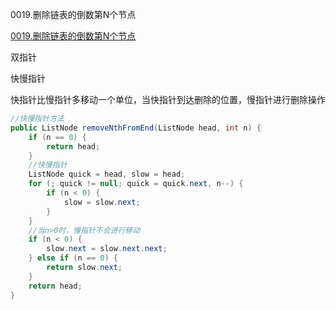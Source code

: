 0019.删除链表的倒数第N个节点

[0019.删除链表的倒数第N个节点
](https://leetcode-cn.com/problems/remove-nth-node-from-end-of-list/)

双指针

快慢指针

快指针比慢指针多移动一个单位，当快指针到达删除的位置，慢指针进行删除操作

```java
//快慢指针方法
public ListNode removeNthFromEnd(ListNode head, int n) {
    if (n == 0) {
        return head;
    }
    //快慢指针
    ListNode quick = head, slow = head;
    for (; quick != null; quick = quick.next, n--) {
        if (n < 0) {
            slow = slow.next;
        }
    }
    //当n>0时，慢指针不会进行移动
    if (n < 0) {
        slow.next = slow.next.next;
    } else if (n == 0) {
        return slow.next;
    }
    return head;
}
```

